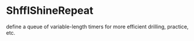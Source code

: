 # ShfflShineRepeat
define a queue of variable-length timers for more efficient drilling, practice, etc. 
